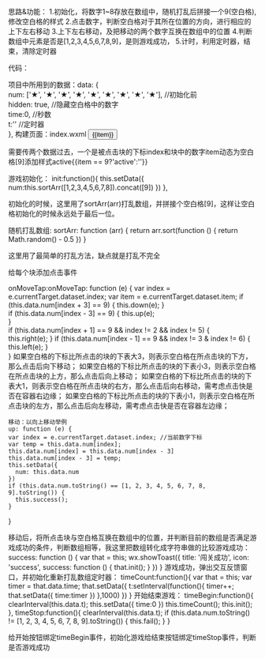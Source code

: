 思路&功能：
1.初始化，将数字1~8存放在数组中，随机打乱后拼接一个9(空白格),修改空白格的样式
2.点击数字，判断空白格对于其所在位置的方向，进行相应的上下左右移动
3.上下左右移动，及把移动的两个数字互换在数组中的位置
4.判断数组中元素是否是[1,2,3,4,5,6,7,8,9]，是则游戏成功，
5.计时，利用定时器，结束，清除定时器

代码：

项目中所用到的数据：data: {    
    num: ['★', '★', '★', '★', '★', '★', '★', '★', '★'],   //初始化前    
    hidden: true,   //隐藏空白格中的数字    
    time:0,           //秒数    
    t:''                  //定时器  
},
构建页面：index.wxml
<view class="container">
  <view class="row" wx:for="{{num}}" wx:for-item="item" wx:for-index="index">
    <button class="btn {{item == 9?'active':''}}" catchtap='onMoveTap'  data-item="{{item}}" data-index="{{index}}">{{item}}</button>
  </view>
</view>

需要传两个数据过去，一个是被点击块的下标index和块中的数字item动态为空白格[9]添加样式active{{item == 9?'active':''}}

游戏初始化：
init:function(){
    this.setData({
      num:this.sortArr([1,2,3,4,5,6,7,8]).concat([9])
    })
  },
  
  初始化的时候，这里用了sortArr(arr)打乱数组，并拼接个空白格[9]，这样让空白格初始化的时候永远处于最后一位。
 
 
 随机打乱数组:
  sortArr: function (arr) {
    return arr.sort(function () {
      return Math.random() - 0.5
    })
  }
  
  这里用了最简单的打乱方法，缺点就是打乱不完全
  
  给每个块添加点击事件
  
  onMoveTap:onMoveTap: function (e) {
    var index = e.currentTarget.dataset.index;
    var item = e.currentTarget.dataset.item;
    if (this.data.num[index + 3] == 9) {
      this.down(e);
    }    
    if (this.data.num[index - 3] == 9) {
      this.up(e);    
    }    
    if (this.data.num[index + 1] == 9 && index != 2 && index != 5) {      
      this.right(e); 
    }
    if (this.data.num[index - 1] == 9 && index != 3 & index != 6) { 
      this.left(e);
    }  
    }
    如果空白格的下标比所点击的块的下表大3，则表示空白格在所点击块的下方，那么点击后向下移动；
    如果空白格的下标比所点击的块的下表小3，则表示空白格在所点击块的上方，那么点击后向上移动；
    如果空白格的下标比所点击的块的下表大1，则表示空白格在所点击块的右方，那么点击后向右移动，需考虑点击快是否在容器右边缘；
    如果空白格的下标比所点击的块的下表小1，则表示空白格在所点击块的左方，那么点击后向左移动，需考虑点击快是否在容器左边缘；
    
    移动：以向上移动举例 
    up: function (e) {
    var index = e.currentTarget.dataset.index; //当前数字下标
    var temp = this.data.num[index];
    this.data.num[index] = this.data.num[index - 3]
    this.data.num[index - 3] = temp;
    this.setData({
      num: this.data.num
    })    
    if (this.data.num.toString() == [1, 2, 3, 4, 5, 6, 7, 8, 9].toString()) {
      this.success();
    }
  }
  
  移动后，将所点击块与空白格互换在数组中的位置，并判断目前的数组是否满足游戏成功的条件，判断数组相等，我这里把数组转化成字符串做的比较游戏成功：success: function () {
    var that = this;
    wx.showToast({
      title: '闯关成功',
      icon: 'success',
      success: function () {
        that.init();
      }
    })
  }
  游戏成功，弹出交互反馈窗口，并初始化重新打乱数组定时器： timeCount:function(){
    var that = this;
    var timer = that.data.time;
    that.setData({
      t:setInterval(function(){
        timer++;
        that.setData({ 
         time:timer
       })
      },1000)
    })
  }
  开始结束游戏： timeBegin:function(){
    clearInterval(this.data.t);
    this.setData({
      time:0
    })
    this.timeCount();
    this.init();
  },
  timeStop:function(){
    clearInterval(this.data.t);
    if (this.data.num.toString() != [1, 2, 3, 4, 5, 6, 7, 8, 9].toString()) {
      this.fail();
    }
  }
  
  给开始按钮绑定timeBegin事件，初始化游戏给结束按钮绑定timeStop事件，判断是否游戏成功

